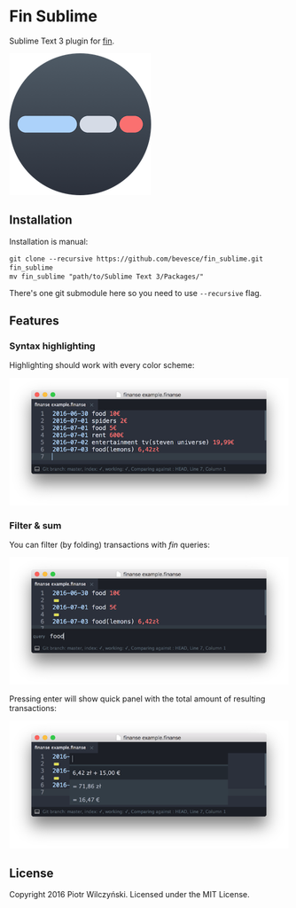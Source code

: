 # Fin Sublime

Sublime Text 3 plugin for [fin](https://github.com/bevesce/fin).

![sublime fin icon](icon.png)

## Installation

Installation is manual:

```
git clone --recursive https://github.com/bevesce/fin_sublime.git fin_sublime
mv fin_sublime "path/to/Sublime Text 3/Packages/"
```

There's one git submodule here so you need to use `--recursive` flag.

## Features
### Syntax highlighting

Highlighting should work with every color scheme:

![Syntax highlighting](screenshots/syntax.png)

### Filter & sum

You can filter (by folding) transactions with *fin* queries:

![filter](screenshots/filter.png)

Pressing enter will show quick panel with the total amount of resulting transactions:

![sum](screenshots/sum.png)


## License

Copyright 2016 Piotr Wilczyński. Licensed under the MIT License.
